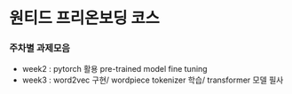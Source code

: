 # 원티드 프리온보딩 코스

### 주차별 과제모음
- week2 : pytorch 활용 pre-trained model fine tuning
- week3 : word2vec 구현/ wordpiece tokenizer 학습/ transformer 모델 필사
